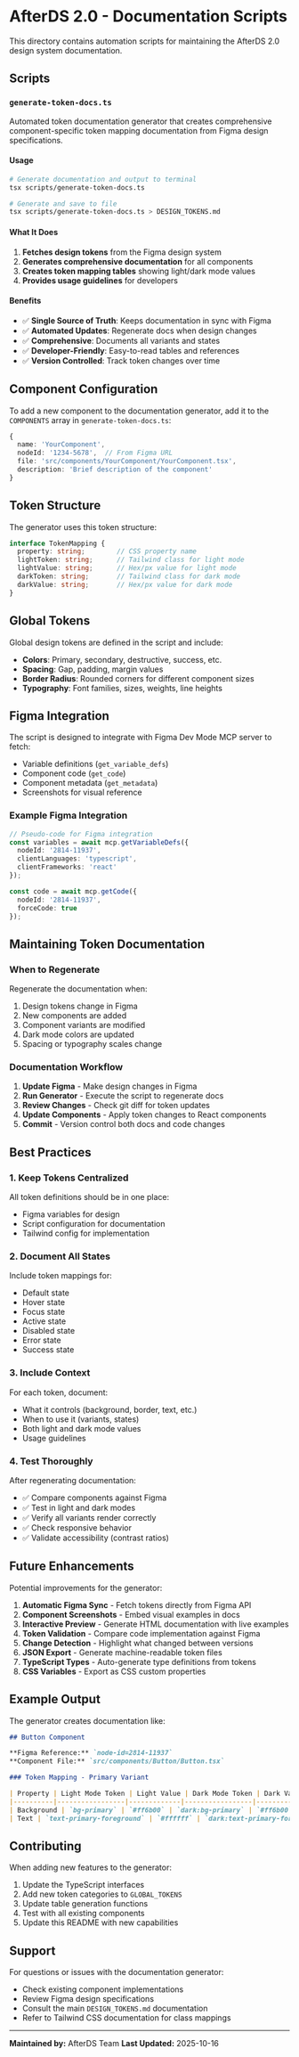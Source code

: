 # AfterDS 2.0 - Documentation Scripts

This directory contains automation scripts for maintaining the AfterDS 2.0 design system documentation.

## Scripts

### `generate-token-docs.ts`

Automated token documentation generator that creates comprehensive component-specific token mapping documentation from Figma design specifications.

#### Usage

```bash
# Generate documentation and output to terminal
tsx scripts/generate-token-docs.ts

# Generate and save to file
tsx scripts/generate-token-docs.ts > DESIGN_TOKENS.md
```

#### What It Does

1. **Fetches design tokens** from the Figma design system
2. **Generates comprehensive documentation** for all components
3. **Creates token mapping tables** showing light/dark mode values
4. **Provides usage guidelines** for developers

#### Benefits

- ✅ **Single Source of Truth**: Keeps documentation in sync with Figma
- ✅ **Automated Updates**: Regenerate docs when design changes
- ✅ **Comprehensive**: Documents all variants and states
- ✅ **Developer-Friendly**: Easy-to-read tables and references
- ✅ **Version Controlled**: Track token changes over time

## Component Configuration

To add a new component to the documentation generator, add it to the `COMPONENTS` array in `generate-token-docs.ts`:

```typescript
{
  name: 'YourComponent',
  nodeId: '1234-5678',  // From Figma URL
  file: 'src/components/YourComponent/YourComponent.tsx',
  description: 'Brief description of the component'
}
```

## Token Structure

The generator uses this token structure:

```typescript
interface TokenMapping {
  property: string;        // CSS property name
  lightToken: string;      // Tailwind class for light mode
  lightValue: string;      // Hex/px value for light mode
  darkToken: string;       // Tailwind class for dark mode
  darkValue: string;       // Hex/px value for dark mode
}
```

## Global Tokens

Global design tokens are defined in the script and include:

- **Colors**: Primary, secondary, destructive, success, etc.
- **Spacing**: Gap, padding, margin values
- **Border Radius**: Rounded corners for different component sizes
- **Typography**: Font families, sizes, weights, line heights

## Figma Integration

The script is designed to integrate with Figma Dev Mode MCP server to fetch:

- Variable definitions (`get_variable_defs`)
- Component code (`get_code`)
- Component metadata (`get_metadata`)
- Screenshots for visual reference

### Example Figma Integration

```typescript
// Pseudo-code for Figma integration
const variables = await mcp.getVariableDefs({
  nodeId: '2814-11937',
  clientLanguages: 'typescript',
  clientFrameworks: 'react'
});

const code = await mcp.getCode({
  nodeId: '2814-11937',
  forceCode: true
});
```

## Maintaining Token Documentation

### When to Regenerate

Regenerate the documentation when:

1. Design tokens change in Figma
2. New components are added
3. Component variants are modified
4. Dark mode colors are updated
5. Spacing or typography scales change

### Documentation Workflow

1. **Update Figma** - Make design changes in Figma
2. **Run Generator** - Execute the script to regenerate docs
3. **Review Changes** - Check git diff for token updates
4. **Update Components** - Apply token changes to React components
5. **Commit** - Version control both docs and code changes

## Best Practices

### 1. Keep Tokens Centralized

All token definitions should be in one place:
- Figma variables for design
- Script configuration for documentation
- Tailwind config for implementation

### 2. Document All States

Include token mappings for:
- Default state
- Hover state
- Focus state
- Active state
- Disabled state
- Error state
- Success state

### 3. Include Context

For each token, document:
- What it controls (background, border, text, etc.)
- When to use it (variants, states)
- Both light and dark mode values
- Usage guidelines

### 4. Test Thoroughly

After regenerating documentation:
- ✅ Compare components against Figma
- ✅ Test in light and dark modes
- ✅ Verify all variants render correctly
- ✅ Check responsive behavior
- ✅ Validate accessibility (contrast ratios)

## Future Enhancements

Potential improvements for the generator:

1. **Automatic Figma Sync** - Fetch tokens directly from Figma API
2. **Component Screenshots** - Embed visual examples in docs
3. **Interactive Preview** - Generate HTML documentation with live examples
4. **Token Validation** - Compare code implementation against Figma
5. **Change Detection** - Highlight what changed between versions
6. **JSON Export** - Generate machine-readable token files
7. **TypeScript Types** - Auto-generate type definitions from tokens
8. **CSS Variables** - Export as CSS custom properties

## Example Output

The generator creates documentation like:

```markdown
## Button Component

**Figma Reference:** `node-id=2814-11937`
**Component File:** `src/components/Button/Button.tsx`

### Token Mapping - Primary Variant

| Property | Light Mode Token | Light Value | Dark Mode Token | Dark Value |
|----------|-----------------|-------------|-----------------|------------|
| Background | `bg-primary` | `#ff6b00` | `dark:bg-primary` | `#ff6b00` |
| Text | `text-primary-foreground` | `#ffffff` | `dark:text-primary-foreground` | `#ffffff` |
```

## Contributing

When adding new features to the generator:

1. Update the TypeScript interfaces
2. Add new token categories to `GLOBAL_TOKENS`
3. Update table generation functions
4. Test with all existing components
5. Update this README with new capabilities

## Support

For questions or issues with the documentation generator:
- Check existing component implementations
- Review Figma design specifications
- Consult the main `DESIGN_TOKENS.md` documentation
- Refer to Tailwind CSS documentation for class mappings

---

**Maintained by:** AfterDS Team
**Last Updated:** 2025-10-16
